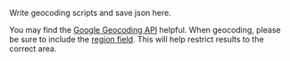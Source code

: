 Write geocoding scripts and save json here.

You may find the [Google Geocoding API](https://developers.google.com/maps/documentation/geocoding/start) helpful. When geocoding, please be sure to include the [region field](https://developers.google.com/maps/documentation/geocoding/intro#RegionCodes). This will help restrict results to the correct area.
